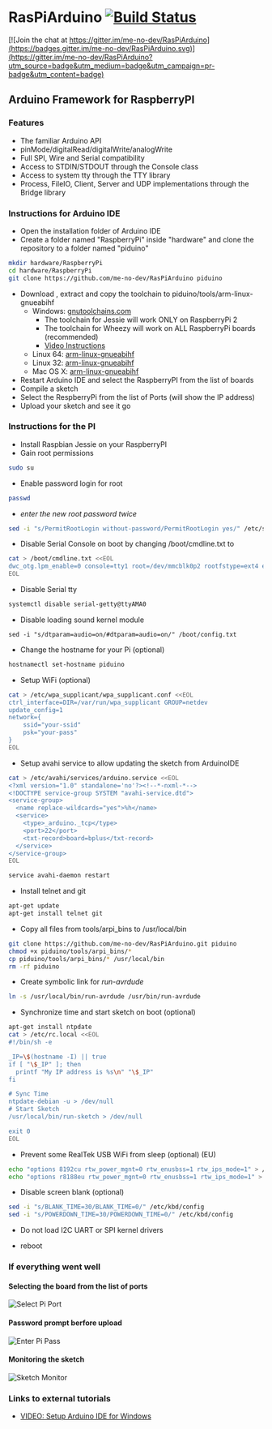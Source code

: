 # RasPiArduino [![Build Status](https://travis-ci.org/me-no-dev/RasPiArduino.svg?branch=master)](https://travis-ci.org/me-no-dev/RasPiArduino)

[![Join the chat at https://gitter.im/me-no-dev/RasPiArduino](https://badges.gitter.im/me-no-dev/RasPiArduino.svg)](https://gitter.im/me-no-dev/RasPiArduino?utm_source=badge&utm_medium=badge&utm_campaign=pr-badge&utm_content=badge)

## Arduino Framework for RaspberryPI
### Features
- The familiar Arduino API
- pinMode/digitalRead/digitalWrite/analogWrite
- Full SPI, Wire and Serial compatibility
- Access to STDIN/STDOUT through the Console class
- Access to system tty through the TTY library
- Process, FileIO, Client, Server and UDP implementations through the Bridge library

### Instructions for Arduino IDE
* Open the installation folder of Arduino IDE
* Create a folder named "RaspberryPi" inside "hardware" and clone the repository to a folder named "piduino"
```bash
mkdir hardware/RaspberryPi
cd hardware/RaspberryPi
git clone https://github.com/me-no-dev/RasPiArduino piduino
```
* Download , extract and copy the toolchain to piduino/tools/arm-linux-gnueabihf
  - Windows: [gnutoolchains.com](http://gnutoolchains.com/raspberry/)
    * The toolchain for Jessie will work ONLY on RaspberryPi 2
    * The toolchain for Wheezy will work on ALL RaspberryPi boards (recommended)
    * [Video Instructions](https://www.youtube.com/watch?v=lZvhtfUlY8Y)
  - Linux 64: [arm-linux-gnueabihf](https://github.com/me-no-dev/RasPiArduino/releases/download/0.0.1/arm-linux-gnueabihf-linux64.tar.gz)
  - Linux 32: [arm-linux-gnueabihf](https://github.com/me-no-dev/RasPiArduino/releases/download/0.0.1/arm-linux-gnueabihf-linux32.tar.gz)
  - Mac OS X: [arm-linux-gnueabihf](https://github.com/me-no-dev/RasPiArduino/releases/download/0.0.1/arm-linux-gnueabihf-osx.tar.gz)
* Restart Arduino IDE and select the RaspberryPI from the list of boards
* Compile a sketch
* Select the RespberryPi from the list of Ports (will show the IP address)
* Upload your sketch and see it go


### Instructions for the PI
* Install Raspbian Jessie on your RaspberryPI
* Gain root permissions
```bash
sudo su
```

* Enable password login for root
```bash
passwd
```
  - _enter the new root password twice_
```bash
sed -i "s/PermitRootLogin without-password/PermitRootLogin yes/" /etc/ssh/sshd_config
```

* Disable Serial Console on boot by changing /boot/cmdline.txt to
```bash
cat > /boot/cmdline.txt <<EOL
dwc_otg.lpm_enable=0 console=tty1 root=/dev/mmcblk0p2 rootfstype=ext4 elevator=deadline fsck.repair=yes rootwait
EOL
```

* Disable Serial tty
```bash
systemctl disable serial-getty@ttyAMA0
```

* Disable loading sound kernel module
```
sed -i "s/dtparam=audio=on/#dtparam=audio=on/" /boot/config.txt
```

* Change the hostname for your Pi (optional)
```bash
hostnamectl set-hostname piduino
```

* Setup WiFi (optional)
```bash
cat > /etc/wpa_supplicant/wpa_supplicant.conf <<EOL
ctrl_interface=DIR=/var/run/wpa_supplicant GROUP=netdev
update_config=1
network={
    ssid="your-ssid"
    psk="your-pass"
}
EOL
```

* Setup avahi service to allow updating the sketch from ArduinoIDE
```bash
cat > /etc/avahi/services/arduino.service <<EOL
<?xml version="1.0" standalone='no'?><!--*-nxml-*-->
<!DOCTYPE service-group SYSTEM "avahi-service.dtd">
<service-group>
  <name replace-wildcards="yes">%h</name>
  <service>
    <type>_arduino._tcp</type>
    <port>22</port>
    <txt-record>board=bplus</txt-record>
  </service>
</service-group>
EOL

service avahi-daemon restart
```

* Install telnet and git
```bash
apt-get update
apt-get install telnet git
```

* Copy all files from tools/arpi_bins to /usr/local/bin
```bash
git clone https://github.com/me-no-dev/RasPiArduino.git piduino
chmod +x piduino/tools/arpi_bins/*
cp piduino/tools/arpi_bins/* /usr/local/bin
rm -rf piduino
```

* Create symbolic link for _run-avrdude_
```bash
ln -s /usr/local/bin/run-avrdude /usr/bin/run-avrdude
```

* Synchronize time and start sketch on boot (optional)
```bash
apt-get install ntpdate
cat > /etc/rc.local <<EOL
#!/bin/sh -e

_IP=\$(hostname -I) || true
if [ "\$_IP" ]; then
  printf "My IP address is %s\n" "\$_IP"
fi

# Sync Time
ntpdate-debian -u > /dev/null
# Start Sketch
/usr/local/bin/run-sketch > /dev/null

exit 0
EOL
```

* Prevent some RealTek USB WiFi from sleep (optional) (EU)
```bash
echo "options 8192cu rtw_power_mgnt=0 rtw_enusbss=1 rtw_ips_mode=1" > /etc/modprobe.d/8192cu.conf
echo "options r8188eu rtw_power_mgnt=0 rtw_enusbss=1 rtw_ips_mode=1" > /etc/modprobe.d/r8188eu.conf
```

* Disable screen blank (optional)
```bash
sed -i "s/BLANK_TIME=30/BLANK_TIME=0/" /etc/kbd/config
sed -i "s/POWERDOWN_TIME=30/POWERDOWN_TIME=0/" /etc/kbd/config
```

* Do not load I2C UART or SPI kernel drivers

* reboot


### If everything went well
#### Selecting the board from the list of ports
![Select Pi Port](doc/pi_select.png)

#### Password prompt berfore upload
![Enter Pi Pass](doc/pi_pass.png)

#### Monitoring the sketch
![Sketch Monitor](doc/pi_monitor.png)


### Links to external tutorials
* [VIDEO: Setup Arduino IDE for Windows](https://www.youtube.com/watch?v=lZvhtfUlY8Y)
